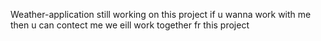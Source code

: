 Weather-application
still working on this project
if u wanna work with me then u can contect me 
we eill work together fr this project

